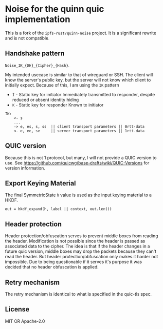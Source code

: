 # Noise for the quinn quic implementation

This is a fork of the `ipfs-rust/quinn-noise` project. It is a significant rewrite and is not compatible.

## Handshake pattern

`Noise_IK_{DH}_{Cipher}_{Hash}`.

My intended usecase is similar to that of wireguard or SSH. The client will know the server's public key,
but the server will not know which client to initially expect. Because of this, I am using the `IK` pattern

* `I` - Static key for initiator Immediately transmitted to responder, despite reduced or absent identity hiding
* `K` - Static key for responder Known to initiator

```
IK:
    <- s
    ...
    -> e, es, s, ss  || client transport parameters || 0rtt-data
    <- e, ee, se     || server transport parameters || 1rtt-data
```

## QUIC version

Because this is not 1 protocol, but many, I will not provide a QUIC version to use.
See <https://github.com/quicwg/base-drafts/wiki/QUIC-Versions> for version information.

## Export Keying Material

The final SymmetricState `h` value is used as the input keying material to a HKDF.

```
out = hkdf_expand(h, label || context, out.len())
```

## Header protection

Header protection/obfuscation serves to prevent middle boxes from reading the header. Modification
is not possible since the header is passed as associated data to the cipher. The idea is that if
the header changes in a future quic version, middle boxes may drop the packets because they can't
read the header. But header protection/obfuscation only makes it harder not impossible. Due to
being questionable if it serves it's purpose it was decided that no header obfuscation is applied.

## Retry mechanism

The retry mechanism is identical to what is specified in the quic-tls spec.

## License

MIT OR Apache-2.0
